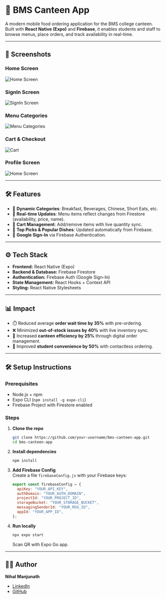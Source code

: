 # 🍴 BMS Canteen App

A modern mobile food ordering application for the BMS college canteen.  
Built with **React Native (Expo)** and **Firebase**, it enables students and staff to browse menus, place orders, and track availability in real-time.

---


## 📸 Screenshots
### Home Screen  
![Home Screen](./screenshots/home.jpeg) 

### SignIn Screen  
![SignIn Screen](./screenshots/signin.jpeg)  

### Menu Categories  
![Menu Categories](./screenshots/menu.jpeg)  

### Cart & Checkout  
![Cart](./screenshots/cart.jpeg) 

### Profile Screen  
![Home Screen](./screenshots/profile.jpeg) 

---

## 🛠️ Features
- 📂 **Dynamic Categories**: Breakfast, Beverages, Chinese, Short Eats, etc.  
- 🔄 **Real-time Updates**: Menu items reflect changes from Firestore (availability, price, name).  
- 🛒 **Cart Management**: Add/remove items with live quantity sync.  
- 🌟 **Top Picks & Popular Dishes**: Updated automatically from Firebase.  
- 🔑 **Google Sign-In** via Firebase Authentication.  

---

## ⚙️ Tech Stack
- **Frontend:** React Native (Expo)  
- **Backend & Database:** Firebase Firestore  
- **Authentication:** Firebase Auth (Google Sign-In)  
- **State Management:** React Hooks + Context API  
- **Styling:** React Native Stylesheets  

---

## 📊 Impact
- ⏱️ Reduced average **order wait time by 35%** with pre-ordering.  
- ❌ Minimized **out-of-stock issues by 40%** with live inventory sync.  
- 💸 Increased **canteen efficiency by 25%** through digital order management.  
- 🙌 Improved **student convenience by 50%** with contactless ordering.  

---

## 🛠️ Setup Instructions

### Prerequisites
- Node.js + npm  
- Expo CLI (`npm install -g expo-cli`)  
- Firebase Project with Firestore enabled  

### Steps
1. **Clone the repo**
   ```bash
   git clone https://github.com/your-username/bms-canteen-app.git
   cd bms-canteen-app
   ```

2. **Install dependencies**
   ```bash
   npm install
   ```

3. **Add Firebase Config**  
   Create a file `firebaseConfig.js` with your Firebase keys:
   ```js
   export const firebaseConfig = {
     apiKey: "YOUR_API_KEY",
     authDomain: "YOUR_AUTH_DOMAIN",
     projectId: "YOUR_PROJECT_ID",
     storageBucket: "YOUR_STORAGE_BUCKET",
     messagingSenderId: "YOUR_MSG_ID",
     appId: "YOUR_APP_ID",
   };
   ```

4. **Run locally**
   ```bash
   npx expo start
   ```
   Scan QR with Expo Go app.

---

## 👨‍💻 Author
**Nihal Manjunath**  
- [LinkedIn](https://www.linkedin.com/in/your-profile)  
- [GitHub](https://github.com/nihal-25)  


